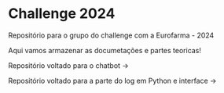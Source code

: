 # Challenge 2024
Repositório para o grupo do challenge com a Eurofarma - 2024

Aqui vamos armazenar as documetações e partes teoricas!

Repositório voltado para o chatbot ->

Repositório voltado para a parte do log em Python e interface ->
